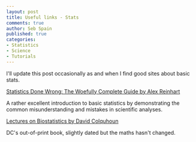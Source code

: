 ```yaml
---
layout: post
title: Useful links - Stats
comments: true
author: Seb Spain
published: true
categories:
- Statistics
- Science
- Tutorials
---
```


I'll update this post occasionally as and when I find good sites about basic stats.

[Statistics Done Wrong: The Woefully Complete Guide by Alex Reinhart](http://www.refsmmat.com/statistics/index.html)

A rather excellent introduction to basic statistics by demonstrating the common misunderstanding and mistakes in scientific analyses.

[Lectures on Biostatistics by David Colquhoun](http://www.dcscience.net/Lectures_on_biostatistics-ocr4.pdf)

DC's out-of-print book, slightly dated but the maths hasn't changed.
